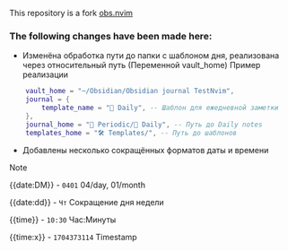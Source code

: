 This repository is a fork [obs.nvim](https://github.com/IlyasYOY/obs.nvim)

### The following changes have been made here:
- Изменёна обработка пути до папки с шаблоном дня, реализована через относительный путь (Переменной vault_home)
Пример реализации
```lua
    vault_home = "~/Obsidian/Obsidian journal TestNvim",
    journal = {
        template_name = "📆 Daily", -- Шаблон для ежедневной заметки
    },
    journal_home = "📌 Periodic/📆 Daily", -- Путь до Daily notes
    templates_home = "🛠 Templates/", -- Путь до шаблонов
```

- Добавлены несколько сокращённых форматов даты и времени
>[!NOTE]
>
>{{date:DM}} - `0401` 04/day, 01/month
>
>{{date:dd}} - `Чт` Сокращение дня недели
>
>{{time}} - `10:30` Час:Минуты
>
>{{time:x}} - `1704373114` Timestamp
